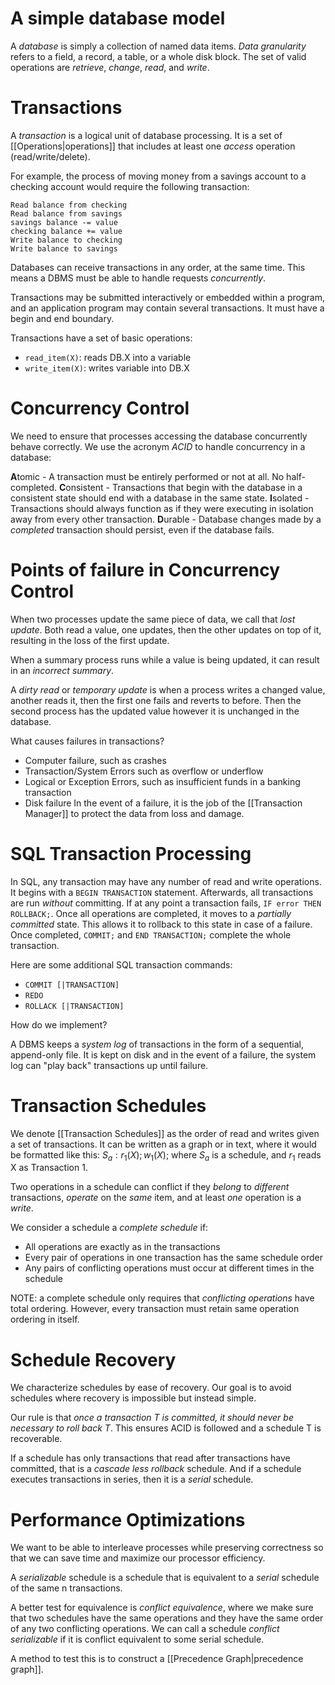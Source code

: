 # A simple database model
A *database* is simply a collection of named data items. *Data granularity* refers to a field, a record, a table, or a whole disk block. The set of valid operations are *retrieve*, *change*, *read*, and *write*. 

# Transactions
A *transaction* is a logical unit of database processing. It is a set of [[Operations|operations]] that includes at least one *access* operation (read/write/delete). 

For example, the process of moving money from a savings account to a checking account would require the following transaction: 

``` Sample transaction
Read balance from checking
Read balance from savings
savings balance -= value
checking balance += value
Write balance to checking
Write balance to savings
```

Databases can receive transactions in any order, at the same time. This means a DBMS must be able to handle requests *concurrently*. 

Transactions may be submitted interactively or embedded within a program, and an application program may contain several transactions. It must have a begin and end boundary. 

Transactions have a set of basic operations:
- `read_item(X)`: reads DB.X into a variable
- `write_item(X)`: writes variable into DB.X

# Concurrency Control
We need to ensure that processes accessing the database concurrently behave correctly. We use the acronym *ACID* to handle concurrency in a database: 

**A**tomic - A transaction must be entirely performed or not at all. No half-completed. 
**C**onsistent - Transactions that begin with the database in a consistent state should end with a database in the same state. 
**I**solated - Transactions should always function as if they were executing in isolation away from every other transaction. 
**D**urable - Database changes made by a *completed* transaction should persist, even if the database fails. 
# Points of failure in Concurrency Control

When two processes update the same piece of data, we call that *lost update*. Both read a value, one updates, then the other updates on top of it, resulting in the loss of the first update. 

When a summary process runs while a value is being updated, it can result in an *incorrect summary*. 

A *dirty read* or *temporary update* is when a process writes a changed value, another reads it, then the first one fails and reverts to before. Then the second process has the updated value however it is unchanged in the database. 

What causes failures in transactions?
- Computer failure, such as crashes
- Transaction/System Errors such as overflow or underflow
- Logical or Exception Errors, such as insufficient funds in a banking transaction
- Disk failure
In the event of a failure, it is the job of the [[Transaction Manager]] to protect the data from loss and damage. 

# SQL Transaction Processing

In SQL, any transaction may have any number of read and write operations. It begins with a `BEGIN TRANSACTION` statement. Afterwards, all transactions are run *without* committing. If at any point a transaction fails, `IF error THEN ROLLBACK;`. Once all operations are completed, it moves to a *partially committed* state. This allows it to rollback to this state in case of a failure. Once completed, `COMMIT;` and `END TRANSACTION;` complete the whole transaction. 

Here are some additional SQL transaction commands:
- `COMMIT [|TRANSACTION]`
- `REDO`
- `ROLLACK [|TRANSACTION]`

How do we implement?

A DBMS keeps a *system log* of transactions in the form of a sequential, append-only file. It is kept on disk and in the event of a failure, the system log can "play back" transactions up until failure. 

# Transaction Schedules
We denote [[Transaction Schedules]] as the order of read and writes given a set of transactions. It can be written as a graph or in text, where it would be formatted like this: $S_a:r_1(X);w_1(X);$
where $S_a$ is a schedule, and $r_1$ reads X as Transaction 1. 

Two operations in a schedule can conflict if they *belong* to *different* transactions, *operate* on the *same* item, and at least *one* operation is a *write*.

We consider a schedule a *complete schedule* if:
- All operations are exactly as in the transactions
- Every pair of operations in one transaction has the same schedule order
- Any pairs of conflicting operations must occur at different times in the schedule

NOTE: a complete schedule only requires that *conflicting operations* have total ordering. However, every transaction must retain same operation ordering in itself. 

# Schedule Recovery

We characterize schedules by ease of recovery. Our goal is to avoid schedules where recovery is impossible but instead simple. 

Our rule is that *once a transaction T is committed, it should never be necessary to roll back T*. This ensures ACID is followed and a schedule T is recoverable. 

If a schedule has only transactions that read after transactions have committed, that is a *cascade less rollback* schedule. And if a schedule executes transactions in series, then it is a *serial* schedule. 

# Performance Optimizations

We want to be able to interleave processes while preserving correctness so that we can save time and maximize our processor efficiency. 

A *serializable* schedule is a schedule that is equivalent to a *serial* schedule of the same n transactions. 

A better test for equivalence is *conflict equivalence*, where we make sure that two schedules have the same operations and they have the same order of any two conflicting operations. We can call a schedule *conflict serializable* if it is conflict equivalent to some serial schedule. 

A method to test this is to construct a [[Precedence Graph|precedence graph]]. 

